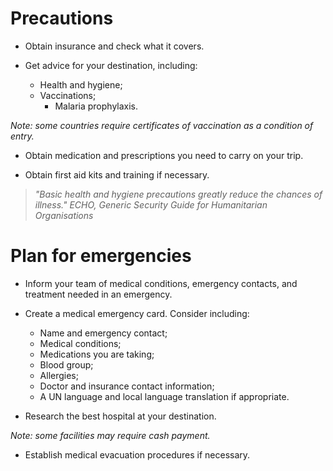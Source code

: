 [Title]: # (Medical)
[Order]: # (4)

# Precautions

* Obtain insurance and check what it covers.

*   Get advice for your destination, including: 

	* 	Health and hygiene;
	* 	Vaccinations;
        * 	Malaria prophylaxis.
        
*Note: some countries require certificates of vaccination as a condition of entry.*

*   Obtain medication and prescriptions you need to carry on your trip.

*	Obtain first aid kits and training if necessary. 

> *"Basic health and hygiene precautions greatly reduce
the chances of illness." ECHO, Generic Security Guide for Humanitarian Organisations*

# Plan for emergencies 

*   Inform your team of medical conditions, emergency contacts, and treatment needed in an emergency.

*   Create a medical emergency card. Consider including:

	*	Name and emergency contact;
	*	Medical conditions; 
	*	Medications you are taking;
	*	Blood group;
	*	Allergies; 
	*	Doctor and insurance contact information;
    *	A UN language and local language translation if appropriate. 

*	Research the best hospital at your destination.

*Note: some facilities may require cash payment.*

*	Establish medical evacuation procedures if necessary.
